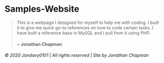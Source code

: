 # Samples-Website
> This is a webpage I designed for myself to help me with coding. I built it to give me quick go-to references on how to code certain tasks. I have built a reference base in MySQL and I pull from it using PHP.
> 
> #### ~ Jonathan Chapman
###### © 2020 Jondavy0101  |  All rights reserved  |  Site by Jonathan Chapman
